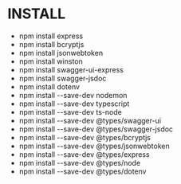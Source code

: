 # INSTALL

- npm install express
- npm install bcryptjs
- npm install jsonwebtoken
- npm install winston 
- npm install swagger-ui-express
- npm install swagger-jsdoc
- npm install dotenv
- npm install --save-dev nodemon
- npm install --save-dev typescript
- npm install --save-dev ts-node
- npm install --save-dev @types/swagger-ui
- npm install --save-dev @types/swagger-jsdoc
- npm install --save-dev @types/bcryptjs
- npm install --save-dev @types/jsonwebtoken
- npm install --save-dev @types/express
- npm install --save-dev @types/node
- npm install --save-dev @types/dotenv
